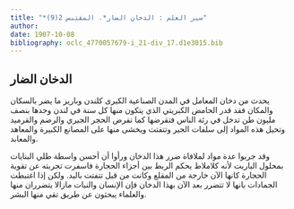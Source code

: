 ```yaml
---
title: "*سير العلم : الدخان الضار*. المقتبس 2(9)"
author: 
date: 1907-10-08
bibliography: oclc_4770057679-i_21-div_17.d1e3015.bib
---
```




##  الدخان الضار 


 يحدث من دخان المعامل في المدن الصناعية الكبرى كلندن وباريز ما يضر بالسكان   والمكان فقد قدر الحامض الكبريتي الذي يتكون منها كل سنة في لندن وحدها بنصف مليون طن تدخل في رئة الناس فتقرضها كما تفرض الحجر الجيري والرضم والقرميد وتحيل هذه المواد إلى سلفات الجير وتتفتت ويخشى منها على المصانع الكبيرة والمعاهد والمعابد. 

 وقد جربوا عدة مواد لملافاة ضرر هذا الدخان ورأوا أن أحسن واسطة طلي البنايات بمحلول الباريت لأنه كلاملاط يحكم الربط بين أجزاء الحجارة فاسفرت تجربته عن تقوية الحجارة كانها الآن خارجة من المقلع وكانت من قبل تتفتت باليد. ولكن إذا اغتبطت الجمادات بانها لا تتضرر بعد الآن بهذا الدخان فإن الإنسان والنبات مازالا يتضرران منها   والعلماء يبحثون عن طريق تقي منها البشر. 
